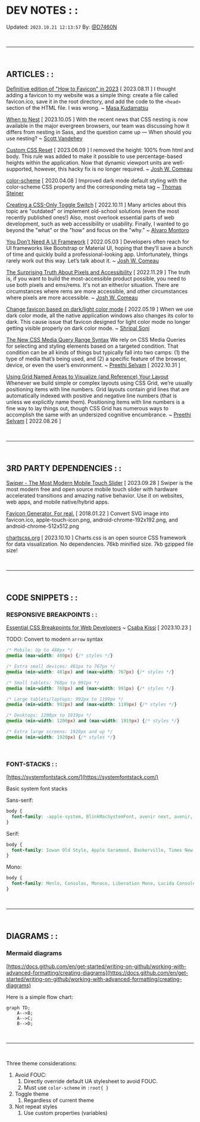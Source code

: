 # DEV NOTES : :
Updated: `2023.10.21 12:13:57`
By: [@D7460N](https://github.com/D7460N)

<br />

---

<br />

## ARTICLES : :

[Definitive edition of "How to Favicon" in 2023](https://dev.to/masakudamatsu/favicon-nightmare-how-to-maintain-sanity-3al7) [ 2023.08.11 ]
I thought adding a favicon to my website was a simple thing: create a file called favicon.ico, save it in the root directory, and add the code to the `<head>` section of the HTML file. I was wrong. ~ [Masa Kudamatsu](https://dev.to/masakudamatsu)

[When to Nest](https://cloudfour.com/thinks/when-to-nest-css/) [ 2023.10.05 ]
With the recent news that CSS nesting is now available in the major evergreen browsers, our team was discussing how it differs from nesting in Sass, and the question came up — When should you use nesting? ~ [Scott Vandehey](https://cloudfour.com/is/scott/)

[Custom CSS Reset](https://www.joshwcomeau.com/css/custom-css-reset/) [ 2023.06.09 ]
I removed the height: 100% from html and body. This rule was added to make it possible to use percentage-based heights within the application. Now that dynamic viewport units are well-supported, however, this hacky fix is no longer required. ~ [Josh W. Comeau](https://www.joshwcomeau.com/)

[color-scheme](https://web.dev/articles/color-scheme) [ 2020.04.08 ]
Improved dark mode default styling with the color-scheme CSS property and the corresponding meta tag ~ [Thomas Steiner](https://blog.tomayac.com/)

[Creating a CSS-Only Toggle Switch](https://alvaromontoro.com/blog/68017/creating-a-css-only-toggle-switch) [ 2022.10.11 ]
Many articles about this topic are "outdated" or implement old-school solutions (even the most recently published ones!) Also, most overlook essential parts of web development, such as web accessibility or usability. Finally, I wanted to go beyond the "what" or the "how" and focus on the "why." ~ [Alvaro Montoro](https://alvaromontoro.com/)

[You Don’t Need A UI Framework](https://www.smashingmagazine.com/2022/05/you-dont-need-ui-framework/) [ 2022.05.03 ]
Developers often reach for UI frameworks like Bootstrap or Material UI, hoping that they’ll save a bunch of time and quickly build a professional-looking app. Unfortunately, things rarely work out this way. Let’s talk about it. ~ [Josh W. Comeau](https://www.smashingmagazine.com/author/josh-comeau/)

[The Surprising Truth About Pixels and Accessibility](https://www.joshwcomeau.com/css/surprising-truth-about-pixels-and-accessibility/) [ 2022.11.29 ]
The truth is, if you want to build the most-accessible product possible, you need to use both pixels and ems/rems. It's not an either/or situation. There are circumstances where rems are more accessible, and other circumstances where pixels are more accessible. ~ [Josh W. Comeau](https://www.joshwcomeau.com/)

[Change favicon based on dark/light color mode](https://www.codewithshripal.com/tips/css/change-favicon-based-on-dark-light-mode) [ 2022.05.19 ]
When we use dark color mode, all the native application windows also changes its color to dark. This cause issue that favicon designed for light color mode no longer getting visible properly on dark color mode. ~ [Shripal Soni](https://www.codewithshripal.com/authors/shripal-soni)

[The New CSS Media Query Range Syntax](https://css-tricks.com/the-new-css-media-query-range-syntax/)
We rely on CSS Media Queries for selecting and styling elements based on a targeted condition. That condition can be all kinds of things but typically fall into two camps: (1) the type of media that’s being used, and (2) a specific feature of the browser, device, or even the user’s environment. ~ [Preethi Selvam](https://css-tricks.com/author/selvampreethi/) [ 2022.10.31 ]

[Using Grid Named Areas to Visualize (and Reference) Your Layout](https://css-tricks.com/using-grid-named-areas-to-visualize-and-reference-your-layout/)
Whenever we build simple or complex layouts using CSS Grid, we’re usually positioning items with line numbers. Grid layouts contain grid lines that are automatically indexed with positive and negative line numbers (that is unless we explicitly name them). Positioning items with line numbers is a fine way to lay things out, though CSS Grid has numerous ways to accomplish the same with an undersized cognitive encumbrance. ~ [Preethi Selvam](https://css-tricks.com/author/selvampreethi/) [ 2022.08.26 ]

<br />

---

<br />

## 3RD PARTY DEPENDENCIES : :

[Swiper - The Most Modern Mobile Touch Slider](https://swiperjs.com/) [ 2023.09.28 ]
Swiper is the most modern free and open source mobile touch slider with hardware accelerated transitions and amazing native behavior. Use it on websites, web apps, and mobile native/hybrid apps.

[Favicon Generator. For real.](https://realfavicongenerator.net/) [ 2018.01.22 ]
Convert SVG image into favicon.ico, apple-touch-icon.png, android-chrome-192x192.png, and android-chrome-512x512.png

[chartscss.org](https://chartscss.org/) [ 2023.10.10 ]
Charts.css is an open source CSS framework for data visualization. No dependencies. 76kb minified size. 7kb gzipped file size!

<br />

---

<br />

## CODE SNIPPETS : :

### RESPONSIVE BREAKPOINTS : :

[Essential CSS Breakpoints for Web Developers](https://twitter.com/csaba_kissi/status/1714168372785725623) ~ [Csaba Kissi](https://twitter.com/csaba_kissi) [ 2023.10.23 ]

TODO: Convert to modern `arrow` syntax

```css
/* Mobile: Up to 480px */
@media (max-width: 480px) {/* styles */}

/* Extra small devices: 481px to 767px */
@media (min-width: 481px) and (max-width: 767px) {/* styles */}

/* Small tablets: 768px to 991px */
@media (min-width: 768px) and (max-width: 991px) {/* styles */}

/* Large tablets/laptops: 992px to 1199px */
@media (min-width: 992px) and (max-width: 1199px) {/* styles */}

/* Desktops: 1200px to 1919px */
@media (min-width: 1200px) and (max-width: 1919px) {/* styles */}

/* Extra large screens: 1920px and up */
@media (min-width: 1920px) {/* styles */}
```

<br />

### FONT-STACKS : :

[https://systemfontstack.com/](https://systemfontstack.com/)

Basic system font stacks

Sans-serif:

```css
body {
  font-family: -apple-system, BlinkMacSystemFont, avenir next, avenir, segoe ui, helvetica neue, helvetica, Cantarell, Ubuntu, roboto, noto, arial, sans-serif;
}
```

Serif:

```css
body {
  font-family: Iowan Old Style, Apple Garamond, Baskerville, Times New Roman, Droid Serif, Times, Source Serif Pro, serif, Apple Color Emoji, Segoe UI Emoji, Segoe UI Symbol;
}
```

Mono:

```css
body {
  font-family: Menlo, Consolas, Monaco, Liberation Mono, Lucida Console, monospace;
}
```

<br />

---

<br />

## DIAGRAMS : :

### Mermaid diagrams

[https://docs.github.com/en/get-started/writing-on-github/working-with-advanced-formatting/creating-diagrams](https://docs.github.com/en/get-started/writing-on-github/working-with-advanced-formatting/creating-diagrams)

Here is a simple flow chart:

```mermaid
graph TD;
    A-->B;
    A-->C;
    B-->D;
```

<br />

---

<br />

Three theme considerations:

1. Avoid FOUC:<br />
   1. Directly override default UA stylesheet to avoid FOUC.
   2. Must use `color-scheme` in `:root{ }`
2. Toggle theme
   1. Regardless of current theme
3. Not repeat styles
   1. Use custom properties (variables)
